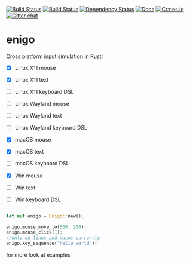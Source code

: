 [![Build Status](https://travis-ci.org/pythoneer/enigo.svg?branch=master)](https://travis-ci.org/pythoneer/enigo)
[![Build Status](https://ci.appveyor.com/api/projects/status/github/pythoneer/enigo)](https://ci.appveyor.com/project/pythoneer/enigo)
[![Dependency Status](https://dependencyci.com/github/pythoneer/enigo/badge)](https://dependencyci.com/github/pythoneer/enigo)
[![Docs](https://docs.rs/enigo/badge.svg)](https://docs.rs/enigo)
[![Crates.io](https://img.shields.io/crates/v/enigo.svg)](https://crates.io/crates/enigo)
[![Gitter chat](https://badges.gitter.im/gitterHQ/gitter.png)](https://gitter.im/enigo-rs/Lobby)


# enigo
Cross platform input simulation in Rust!

- [x] Linux X11 mouse
- [x] Linux X11 text
- [ ] Linux X11 keyboard DSL
- [ ] Linux Wayland mouse
- [ ] Linux Wayland text
- [ ] Linux Wayland keyboard DSL
- [x] macOS mouse
- [x] macOS text
- [ ] macOS keyboard DSL
- [x] Win mouse
- [ ] Win text
- [ ] Win keyboard DSL


```Rust

let mut enigo = Enigo::new();

enigo.mouse_move_to(500, 200);
enigo.mouse_click(1);
//only on linux and macos currently
enigo.key_sequence("hello world");

```

for more look at examples
